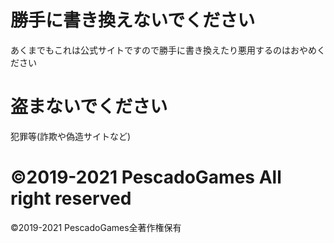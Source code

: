 # 勝手に書き換えないでください
あくまでもこれは公式サイトですので勝手に書き換えたり悪用するのはおやめください
# 盗まないでください
犯罪等(詐欺や偽造サイトなど)
# ©2019-2021 PescadoGames All right reserved
©2019-2021 PescadoGames全著作権保有
